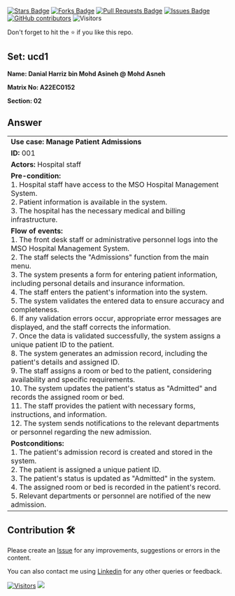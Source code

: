 <a href="https://github.com/drshahizan/learn-php/stargazers"><img src="https://img.shields.io/github/stars/drshahizan/learn-php" alt="Stars Badge"/></a>
<a href="https://github.com/drshahizan/learn-php/network/members"><img src="https://img.shields.io/github/forks/drshahizan/learn-php" alt="Forks Badge"/></a>
<a href="https://github.com/drshahizan/learn-php/pulls"><img src="https://img.shields.io/github/issues-pr/drshahizan/learn-php" alt="Pull Requests Badge"/></a>
<a href="https://github.com/drshahizan/learn-php/issues"><img src="https://img.shields.io/github/issues/drshahizan/learn-php" alt="Issues Badge"/></a>
<a href="https://github.com/drshahizan/learn-php/graphs/contributors"><img alt="GitHub contributors" src="https://img.shields.io/github/contributors/drshahizan/learn-php?color=2b9348"></a>
![Visitors](https://api.visitorbadge.io/api/visitors?path=https%3A%2F%2Fgithub.com%2Fdrshahizan%2Fsoftware-engineering&labelColor=%23d9e3f0&countColor=%23697689&style=flat)

Don't forget to hit the :star: if you like this repo.

## Set: ucd1

**Name: Danial Harriz bin Mohd Asineh @ Mohd Asneh**

**Matrix No: A22EC0152**

**Section: 02**

## Answer

<table>
    <tr>
        <td>
            <b>Use case: Manage Patient Admissions</b>
        </td>
    </tr>
    <tr>
        <td>
            <b>ID:</b> 001
        </td>
    </tr>
    <tr>
        <td>
            <b>Actors: </b>
            Hospital staff
        </td>
    </tr>
    <tr>
        <td>
            <b>Pre-condition: </b> <br>
           1. Hospital staff have access to the MSO Hospital Management System. <br>
           2. Patient information is available in the system.<br>
           3. The hospital has the necessary medical and billing infrastructure.<br>
        </td>
    </tr>
    <tr>
        <td>
            <b>Flow of events: </b> <br>
            1. The front desk staff or administrative personnel logs into the MSO Hospital Management System.<br>
            2. The staff selects the "Admissions" function from the main menu.<br>
            3. The system presents a form for entering patient information, including personal details and insurance information.<br>
            4. The staff enters the patient's information into the system.<br>
            5. The system validates the entered data to ensure accuracy and completeness.<br>
            6. If any validation errors occur, appropriate error messages are displayed, and the staff corrects the information.<br>
            7. Once the data is validated successfully, the system assigns a unique patient ID to the patient.<br>
            8. The system generates an admission record, including the patient's details and assigned ID.<br>
            9. The staff assigns a room or bed to the patient, considering availability and specific requirements.<br>
            10. The system updates the patient's status as "Admitted" and records the assigned room or bed.<br>
            11. The staff provides the patient with necessary forms, instructions, and information.<br>
            12. The system sends notifications to the relevant departments or personnel regarding the new admission.<br>
        </td>
    </tr>
    <tr>
        <td>
            <b>Postconditions: </b> <br>
            1. The patient's admission record is created and stored in the system.<br>
            2. The patient is assigned a unique patient ID.<br>
            3. The patient's status is updated as "Admitted" in the system.<br>
            4. The assigned room or bed is recorded in the patient's record.<br>
            5. Relevant departments or personnel are notified of the new admission.<br>
        </td>
    </tr>
</table>


## Contribution 🛠️
Please create an [Issue](https://github.com/drshahizan/learn-php/issues) for any improvements, suggestions or errors in the content.

You can also contact me using [Linkedin](https://www.linkedin.com/in/drshahizan/) for any other queries or feedback.

[![Visitors](https://api.visitorbadge.io/api/visitors?path=https%3A%2F%2Fgithub.com%2Fdrshahizan&labelColor=%23697689&countColor=%23555555&style=plastic)](https://visitorbadge.io/status?path=https%3A%2F%2Fgithub.com%2Fdrshahizan)
![](https://hit.yhype.me/github/profile?user_id=81284918)


